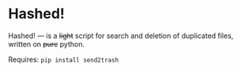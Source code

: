 # Hashed!
Hashed! — is a ~~light~~ script for search and deletion of duplicated files, written on ~~pure~~ python.

Requires: `pip install send2trash`
